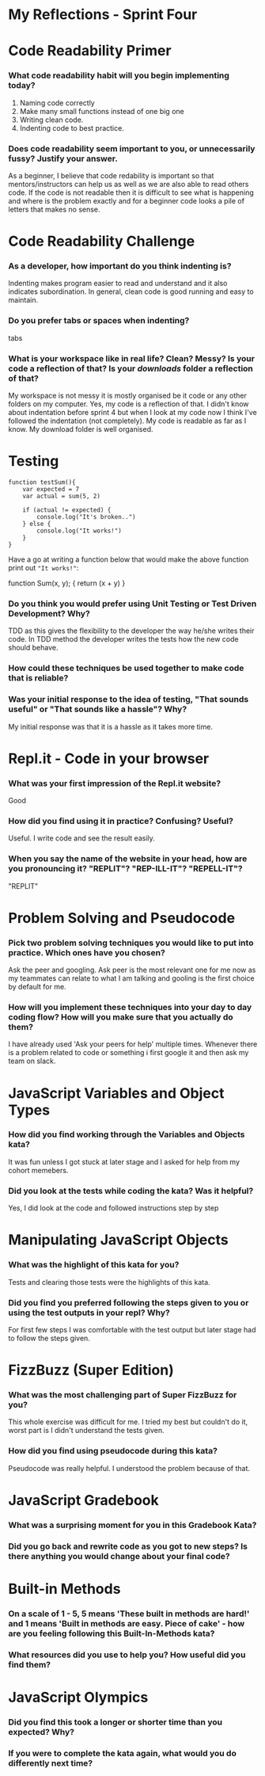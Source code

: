 # My Reflections - Sprint Four 

# Code Readability Primer

### What code readability habit will you begin implementing today?

1. Naming code correctly 
2. Make many small functions instead of one big one 
3. Writing clean code.
4. Indenting code to best practice.



### Does code readability seem important to you, or unnecessarily fussy? Justify your answer.

As a beginner, I believe that code redability is important so that mentors/instructors can help us as well as we are also able to read others code. If the code is not readable then it is difficult to see what is happening and where is the problem exactly and for a beginner code looks a pile of letters that makes no sense. 




# Code Readability Challenge

### As a developer, how important do you think indenting is?

Indenting makes program easier to read and understand and it also indicates subordination. In general, clean code is good running and easy to maintain.



### Do you prefer tabs or spaces when indenting?

tabs

### What is your workspace like in real life? Clean? Messy? Is your code a reflection of that? Is your _downloads_ folder a reflection of that?

My workspace is not messy it is mostly organised be it code or any other folders on my computer. Yes, my code is a reflection of that.
 I didn't know about indentation before sprint 4 but when I look at my code now I think I've followed the indentation (not completely). My code is readable as far as I know. 
 My download folder is well organised.



# Testing

```
function testSum(){
    var expected = 7
    var actual = sum(5, 2)

    if (actual != expected) {
        console.log("It's broken..")
    } else {
        console.log("It works!")
    }
}
```
Have a go at writing a function below that would make the above function print out `"It works!"`: 

function Sum(x, y); {
    return (x + y)
}



### Do you think you would prefer using Unit Testing or Test Driven Development? Why?

TDD as this gives the flexibility to the developer the way he/she writes their code. In TDD method the developer writes the tests how the new code should behave.  



### How could these techniques be used together to make code that is reliable?




### Was your initial response to the idea of testing, "That sounds useful" or "That sounds like a hassle"? Why?

My initial response was that it is a hassle as it takes more time. 




# Repl.it - Code in your browser

### What was your first impression of the Repl.it website?
Good 


### How did you find using it in practice? Confusing? Useful?

Useful. I write code and see the result easily.

### When you say the name of the website in your head, how are you pronouncing it? "REPLIT"? "REP-ILL-IT"? "REPELL-IT"?

"REPLIT"


# Problem Solving and Pseudocode 

### Pick two problem solving techniques you would like to put into practice. Which ones have you chosen?

Ask the peer and googling. Ask peer is the most relevant one for me now as my teammates can relate to what I am talking and gooling is the first choice by default for me. 

### How will you implement these techniques into your day to day coding flow? How will you make sure that you actually do them?

I have already used 'Ask your peers for help' multiple times. Whenever there is a problem related to code or something i first google it and then ask my team on slack.


# JavaScript Variables and Object Types

### How did you find working through the Variables and Objects kata?

It was fun unless I got stuck at later stage and I asked for help from my cohort memebers. 

### Did you look at the tests while coding the kata? Was it helpful?

Yes, I did look at the code and followed instructions step by step 



# Manipulating JavaScript Objects

### What was the highlight of this kata for you?

Tests and clearing those tests were the highlights of this kata.




### Did you find you preferred following the steps given to you or using the test outputs in your repl? Why?

For first few steps I was comfortable with the test output but later stage had to follow the steps given.



# FizzBuzz (Super Edition)

### What was the most challenging part of Super FizzBuzz for you?

This whole exercise was difficult for me. I tried my best but couldn't do it, worst part is I didn't understand the tests given. 

### How did you find using pseudocode during this kata?

Pseudocode was really helpful. I understood the problem because of that.



# JavaScript Gradebook

### What was a surprising moment for you in this Gradebook Kata?



### Did you go back and rewrite code as you got to new steps? Is there anything you would change about your final code?





# Built-in Methods

### On a scale of 1 - 5, 5 means 'These built in methods are hard!' and 1 means 'Built in methods are easy.  Piece of cake' - how are you feeling following this Built-In-Methods kata? 




### What resources did you use to help you? How useful did you find them?






<!-- Stretch Material -->

# JavaScript Olympics

### Did you find this took a longer or shorter time than you expected? Why?



### If you were to complete the kata again, what would you do differently next time?


